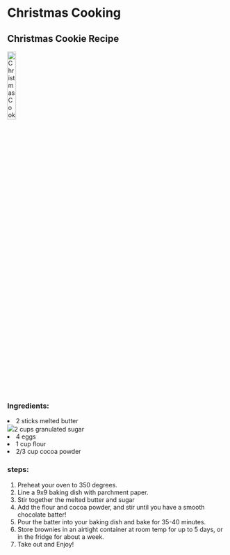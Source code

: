 <h1> Christmas Cooking </h1>
<h2> Christmas Cookie Recipe </h2>

<img    src="https://celebratingsweets.com/wp-content/uploads/2020/11/Christmas-Cookies-1-2.jpg"
        title= "Christmas Cookie"
        width= "20%"     
        height= "20%" /> 
        
<h3> Ingredients: </h3>

<u1>
    <li>2 sticks melted butter</li>
<img    src="https://kitchenseer.com/wp-content/uploads/2021/04/melted-butter-on-a-bowl.png"
    <li>2 cups granulated sugar</li>
    <li>4 eggs</li>
    <li>1 cup flour</li>
    <li>2/3 cup cocoa powder</li>

</ul>


<h3> steps: </h3>

<ol>
  <li>Preheat your oven to 350 degrees.</li>
  <li>Line a 9x9 baking dish with parchment paper.</li>
  <li>Stir together the melted butter and sugar</li>
  <li>Add the flour and cocoa powder, and stir until you have a smooth chocolate batter!</li>
  <li>Pour the batter into your baking dish and bake for 35-40 minutes. </li>
  <li>Store brownies in an airtight container at room temp for up to 5 days, or in the fridge for about a week.</li>
  <li>Take out and Enjoy!</li>
</ol>
